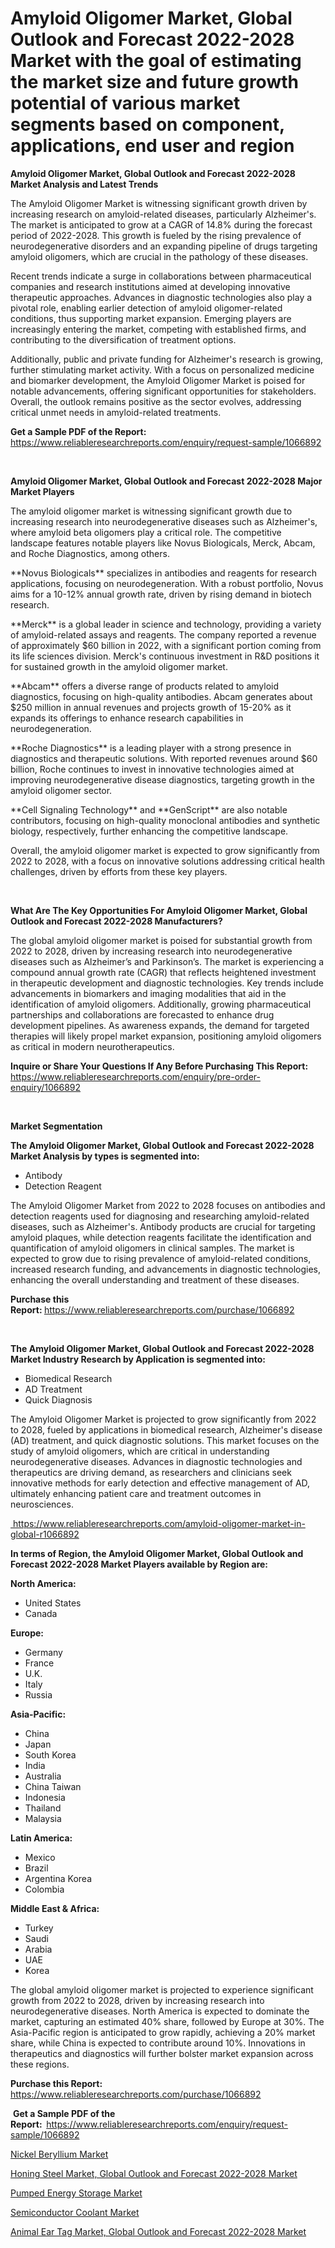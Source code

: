 <p><h1>Amyloid Oligomer Market, Global Outlook and Forecast 2022-2028 Market with the goal of estimating the market size and future growth potential of various market segments based on component, applications, end user and region</h1></p><p><strong>Amyloid Oligomer Market, Global Outlook and Forecast 2022-2028 Market Analysis and Latest Trends</strong></p>
<p><p>The Amyloid Oligomer Market is witnessing significant growth driven by increasing research on amyloid-related diseases, particularly Alzheimer's. The market is anticipated to grow at a CAGR of 14.8% during the forecast period of 2022-2028. This growth is fueled by the rising prevalence of neurodegenerative disorders and an expanding pipeline of drugs targeting amyloid oligomers, which are crucial in the pathology of these diseases.</p><p>Recent trends indicate a surge in collaborations between pharmaceutical companies and research institutions aimed at developing innovative therapeutic approaches. Advances in diagnostic technologies also play a pivotal role, enabling earlier detection of amyloid oligomer-related conditions, thus supporting market expansion. Emerging players are increasingly entering the market, competing with established firms, and contributing to the diversification of treatment options.</p><p>Additionally, public and private funding for Alzheimer's research is growing, further stimulating market activity. With a focus on personalized medicine and biomarker development, the Amyloid Oligomer Market is poised for notable advancements, offering significant opportunities for stakeholders. Overall, the outlook remains positive as the sector evolves, addressing critical unmet needs in amyloid-related treatments.</p></p>
<p><strong>Get a Sample PDF of the Report:&nbsp;</strong> <a href="https://www.reliableresearchreports.com/enquiry/request-sample/1066892">https://www.reliableresearchreports.com/enquiry/request-sample/1066892</a></p>
<p>&nbsp;</p>
<p><strong>Amyloid Oligomer Market, Global Outlook and Forecast 2022-2028 Major Market Players</strong></p>
<p><p>The amyloid oligomer market is witnessing significant growth due to increasing research into neurodegenerative diseases such as Alzheimer's, where amyloid beta oligomers play a critical role. The competitive landscape features notable players like Novus Biologicals, Merck, Abcam, and Roche Diagnostics, among others. </p><p>**Novus Biologicals** specializes in antibodies and reagents for research applications, focusing on neurodegeneration. With a robust portfolio, Novus aims for a 10-12% annual growth rate, driven by rising demand in biotech research.</p><p>**Merck** is a global leader in science and technology, providing a variety of amyloid-related assays and reagents. The company reported a revenue of approximately $60 billion in 2022, with a significant portion coming from its life sciences division. Merck's continuous investment in R&D positions it for sustained growth in the amyloid oligomer market.</p><p>**Abcam** offers a diverse range of products related to amyloid diagnostics, focusing on high-quality antibodies. Abcam generates about $250 million in annual revenues and projects growth of 15-20% as it expands its offerings to enhance research capabilities in neurodegeneration.</p><p>**Roche Diagnostics** is a leading player with a strong presence in diagnostics and therapeutic solutions. With reported revenues around $60 billion, Roche continues to invest in innovative technologies aimed at improving neurodegenerative disease diagnostics, targeting growth in the amyloid oligomer sector.</p><p>**Cell Signaling Technology** and **GenScript** are also notable contributors, focusing on high-quality monoclonal antibodies and synthetic biology, respectively, further enhancing the competitive landscape. </p><p>Overall, the amyloid oligomer market is expected to grow significantly from 2022 to 2028, with a focus on innovative solutions addressing critical health challenges, driven by efforts from these key players.</p></p>
<p>&nbsp;</p>
<p><strong>What Are The Key Opportunities For Amyloid Oligomer Market, Global Outlook and Forecast 2022-2028 Manufacturers?</strong></p>
<p><p>The global amyloid oligomer market is poised for substantial growth from 2022 to 2028, driven by increasing research into neurodegenerative diseases such as Alzheimer’s and Parkinson’s. The market is experiencing a compound annual growth rate (CAGR) that reflects heightened investment in therapeutic development and diagnostic technologies. Key trends include advancements in biomarkers and imaging modalities that aid in the identification of amyloid oligomers. Additionally, growing pharmaceutical partnerships and collaborations are forecasted to enhance drug development pipelines. As awareness expands, the demand for targeted therapies will likely propel market expansion, positioning amyloid oligomers as critical in modern neurotherapeutics.</p></p>
<p><strong>Inquire or Share Your Questions If Any Before Purchasing This Report:</strong> <a href="https://www.reliableresearchreports.com/enquiry/pre-order-enquiry/1066892">https://www.reliableresearchreports.com/enquiry/pre-order-enquiry/1066892</a></p>
<p>&nbsp;</p>
<p><strong>Market Segmentation</strong></p>
<p><strong>The Amyloid Oligomer Market, Global Outlook and Forecast 2022-2028 Market Analysis by types is segmented into:</strong></p>
<p><ul><li>Antibody</li><li>Detection Reagent</li></ul></p>
<p><p>The Amyloid Oligomer Market from 2022 to 2028 focuses on antibodies and detection reagents used for diagnosing and researching amyloid-related diseases, such as Alzheimer's. Antibody products are crucial for targeting amyloid plaques, while detection reagents facilitate the identification and quantification of amyloid oligomers in clinical samples. The market is expected to grow due to rising prevalence of amyloid-related conditions, increased research funding, and advancements in diagnostic technologies, enhancing the overall understanding and treatment of these diseases.</p></p>
<p><strong>Purchase this Report:&nbsp;</strong><a href="https://www.reliableresearchreports.com/purchase/1066892">https://www.reliableresearchreports.com/purchase/1066892</a></p>
<p>&nbsp;</p>
<p><strong>The Amyloid Oligomer Market, Global Outlook and Forecast 2022-2028 Market Industry Research by Application is segmented into:</strong></p>
<p><ul><li>Biomedical Research</li><li>AD Treatment</li><li>Quick Diagnosis</li></ul></p>
<p><p>The Amyloid Oligomer Market is projected to grow significantly from 2022 to 2028, fueled by applications in biomedical research, Alzheimer's disease (AD) treatment, and quick diagnostic solutions. This market focuses on the study of amyloid oligomers, which are critical in understanding neurodegenerative diseases. Advances in diagnostic technologies and therapeutics are driving demand, as researchers and clinicians seek innovative methods for early detection and effective management of AD, ultimately enhancing patient care and treatment outcomes in neurosciences.</p></p>
<p><a href="https://www.reliableresearchreports.com/amyloid-oligomer-market-in-global-r1066892">&nbsp;https://www.reliableresearchreports.com/amyloid-oligomer-market-in-global-r1066892</a></p>
<p><strong>In terms of Region, the Amyloid Oligomer Market, Global Outlook and Forecast 2022-2028 Market Players available by Region are:</strong></p>
<p>
    <p> <strong> North America: </strong>
        <ul>
            <li>United States</li>
            <li>Canada</li>
        </ul>
        </p> 
    <p> <strong> Europe: </strong>
        <ul>
            <li>Germany</li>
            <li>France</li>
            <li>U.K.</li>
            <li>Italy</li>
            <li>Russia</li>
        </ul>
        </p> 
    <p> <strong> Asia-Pacific: </strong>
        <ul>
            <li>China</li>
            <li>Japan</li>
            <li>South Korea</li>
            <li>India</li>
            <li>Australia</li>
            <li>China Taiwan</li>
            <li>Indonesia</li>
            <li>Thailand</li>
            <li>Malaysia</li>
        </ul>
        </p> 
    <p> <strong> Latin America: </strong>
        <ul>
            <li>Mexico</li>
            <li>Brazil</li>
            <li>Argentina Korea</li>
            <li>Colombia</li>
        </ul>
        </p> 
    <p> <strong> Middle East & Africa: </strong>
        <ul>
            <li>Turkey</li>
            <li>Saudi</li>
            <li>Arabia</li>
            <li>UAE</li>
            <li>Korea</li>
        </ul>
    </p>
    </p>
<p><p>The global amyloid oligomer market is projected to experience significant growth from 2022 to 2028, driven by increasing research into neurodegenerative diseases. North America is expected to dominate the market, capturing an estimated 40% share, followed by Europe at 30%. The Asia-Pacific region is anticipated to grow rapidly, achieving a 20% market share, while China is expected to contribute around 10%. Innovations in therapeutics and diagnostics will further bolster market expansion across these regions.</p></p>
<p><strong>Purchase this Report: </strong><a href="https://www.reliableresearchreports.com/purchase/1066892">https://www.reliableresearchreports.com/purchase/1066892</a></p>
<p>&nbsp;<strong>Get a Sample PDF of the Report:&nbsp;&nbsp;</strong><a href="https://www.reliableresearchreports.com/enquiry/request-sample/1066892">https://www.reliableresearchreports.com/enquiry/request-sample/1066892</a></p>
<p><strong></strong></p>
<p><p><a href="https://www.linkedin.com/pulse/nickel-beryllium-market-evolution-global-trends-regional-dynamics-drufe?trackingId=0%2F98xLsuT%2FGZ%2Bs1bIhSkhw%3D%3D">Nickel Beryllium Market</a></p><p><a href="https://github.com/KamrulHadi87/Market-Research-Report-List-1/blob/main/honing-steel-market-global-outlook-and-forecast-2022-2028-market.md">Honing Steel Market, Global Outlook and Forecast 2022-2028 Market</a></p><p><a href="https://issuu.com/reportprime-2/docs/pumped-energy-storage-market-size-2_a4bbef9c70b888">Pumped Energy Storage Market</a></p><p><a href="https://medium.com/@amandaexton567/this-semiconductor-coolant-market-research-report-evaluates-the-key-market-trends-drivers-and-c4a76575baa5">Semiconductor Coolant Market</a></p><p><a href="https://github.com/ChiragRp1/Market-Research-Report-List-6/blob/main/animal-ear-tag-market-global-outlook-and-forecast-2022-2028-market.md">Animal Ear Tag Market, Global Outlook and Forecast 2022-2028 Market</a></p></p>
